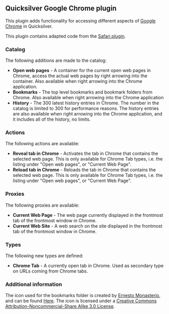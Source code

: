 ## Quicksilver Google Chrome plugin ##

This plugin adds functionality for accessing different aspects of [Google
Chrome](https://www.google.com/chrome) in Quicksilver.

This plugin contains adapted code from the [Safari
plugin](https://github.com/quicksilver/com.apple.Safari-qsplugin).

### Catalog ###

The following additions are made to the catalog:

* **Open web pages** - A container for the current open web pages in Chrome, access the actual web pages by right arrowing into the container. Also available when right arrowing into the Chrome application.
* **Bookmarks** - The top level bookmarks and bookmark folders from Chrome. Also available when right arrowing into the Chrome application
* **History** - The 300 latest history entries in Chrome. The number in the catalog is limited to 300 for performance reasons. The history entries are also available when right arrowing into the Chrome application, and it includes all of the history, no limits.

### Actions ###

The following actions are available:

* **Reveal tab in Chrome** - Activates the tab in Chrome that contains the selected web page. This is only available for Chrome Tab types, i.e. the listing under "Open web pages", or "Current Web Page".
* **Reload tab in Chrome** - Reloads the tab in Chrome that contains the selected web page. This is only available for Chrome Tab types, i.e. the listing under "Open web pages", or "Current Web Page".

### Proxies ###

The following proxies are available:

* **Current Web Page** - The web page currently displayed in the frontmost tab of the frontmost window in Chrome.
* **Current Web Site** - A web search on the site displayed in the frontmost tab of the frontmost window in Chrome.

### Types ###

The following new types are defined:

* **Chrome Tab** - A currently open tab in Chrome. Used as secondary type on URLs coming from Chrome tabs.

### Additional information ###

The icon used for the bookmarks folder is created by [Ernesto
Monasterio](http://ermonas.deviantart.com/), and can be found
[Here](http://ermonas.deviantart.com/art/Google-Chrome-Folder-Icon-201492913).
The icon is licensed under a [Creative Commons Attribution-Noncommercial-Share
Alike 3.0 License](http://creativecommons.org/licenses/by-nc-sa/3.0/).
